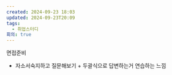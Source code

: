 ```yaml
---
created: 2024-09-23 18:03
updated: 2024-09-23T20:09
tags:
  - 취업스터디
회의: true
---
```

면접준비 
+ 자소서숙지하고 질문해보기 + 두괄식으로 답변하는거 연습하는 느낌

